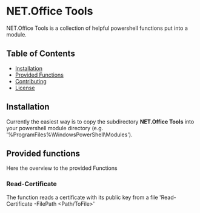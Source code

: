 # NET.Office Tools

NET.Office Tools is a collection of helpful powershell functions put into a module.

## Table of Contents

- [Installation](#installation)
- [Provided Functions](#providedfunctions)
- [Contributing](#contributing)
- [License](#license)

## Installation

Currently the easiest way is to copy the subdirectory **NET.Office Tools** into your powershell module directory (e.g. '%ProgramFiles%\WindowsPowerShell\Modules').

## Provided functions
Here the overview to the provided Functions

### Read-Certificate
The function reads a certificate with its public key from a file
'Read-Certificate -FilePath <Path/ToFile>'





